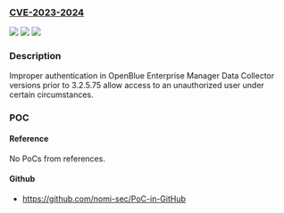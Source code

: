 ### [CVE-2023-2024](https://cve.mitre.org/cgi-bin/cvename.cgi?name=CVE-2023-2024)
![](https://img.shields.io/static/v1?label=Product&message=OpenBlue%20Enterprise%20Manager%20Data%20Collector&color=blue)
![](https://img.shields.io/static/v1?label=Version&message=0%3C%203.2.5.75%20&color=brighgreen)
![](https://img.shields.io/static/v1?label=Vulnerability&message=CWE-287%3A%20Improper%20Authentication&color=brighgreen)

### Description

Improper authentication in OpenBlue Enterprise Manager Data Collector versions prior to 3.2.5.75 allow access to an unauthorized user under certain circumstances.

### POC

#### Reference
No PoCs from references.

#### Github
- https://github.com/nomi-sec/PoC-in-GitHub

